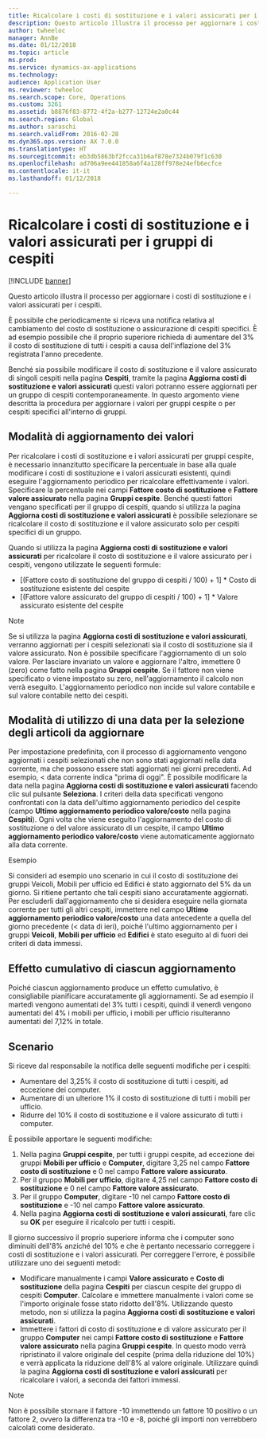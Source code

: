 ```yaml
---
title: Ricalcolare i costi di sostituzione e i valori assicurati per i gruppi di cespiti
description: Questo articolo illustra il processo per aggiornare i costi di sostituzione e i valori assicurati per i cespiti.
author: twheeloc
manager: AnnBe
ms.date: 01/12/2018
ms.topic: article
ms.prod: 
ms.service: dynamics-ax-applications
ms.technology: 
audience: Application User
ms.reviewer: twheeloc
ms.search.scope: Core, Operations
ms.custom: 3261
ms.assetid: b8876f83-8772-4f2a-b277-12724e2a0c44
ms.search.region: Global
ms.author: saraschi
ms.search.validFrom: 2016-02-28
ms.dyn365.ops.version: AX 7.0.0
ms.translationtype: HT
ms.sourcegitcommit: eb3db5863bf2fcca31b6af878e7324b079f1c630
ms.openlocfilehash: ad706a9ee441858a6f4a128ff978e24efb6ecfce
ms.contentlocale: it-it
ms.lasthandoff: 01/12/2018

---
```


# <a name="recalculate-replacement-costs-and-insured-values-for-fixed-asset-groups"></a>Ricalcolare i costi di sostituzione e i valori assicurati per i gruppi di cespiti

[!INCLUDE [banner](../includes/banner.md)]

Questo articolo illustra il processo per aggiornare i costi di sostituzione e i valori assicurati per i cespiti.

È possibile che periodicamente si riceva una notifica relativa al cambiamento del costo di sostituzione o assicurazione di cespiti specifici. È ad esempio possibile che il proprio superiore richieda di aumentare del 3% il costo di sostituzione di tutti i cespiti a causa dell'inflazione del 3% registrata l'anno precedente. 

Benché sia possibile modificare il costo di sostituzione e il valore assicurato di singoli cespiti nella pagina **Cespiti**, tramite la pagina **Aggiorna costi di sostituzione e valori assicurati** questi valori potranno essere aggiornati per un gruppo di cespiti contemporaneamente. In questo argomento viene descritta la procedura per aggiornare i valori per gruppi cespite o per cespiti specifici all'interno di gruppi.

## <a name="how-values-are-updated"></a>Modalità di aggiornamento dei valori
Per ricalcolare i costi di sostituzione e i valori assicurati per gruppi cespite, è necessario innanzitutto specificare la percentuale in base alla quale modificare i costi di sostituzione e i valori assicurati esistenti, quindi eseguire l'aggiornamento periodico per ricalcolare effettivamente i valori. Specificare la percentuale nei campi **Fattore costo di sostituzione** e **Fattore valore assicurato** nella pagina **Gruppi cespite**. Benché questi fattori vengano specificati per il gruppo di cespiti, quando si utilizza la pagina **Aggiorna costi di sostituzione e valori assicurati** è possibile selezionare se ricalcolare il costo di sostituzione e il valore assicurato solo per cespiti specifici di un gruppo. 

Quando si utilizza la pagina **Aggiorna costi di sostituzione e valori assicurati** per ricalcolare il costo di sostituzione e il valore assicurato per i cespiti, vengono utilizzate le seguenti formule:

-   \[(Fattore costo di sostituzione del gruppo di cespiti / 100) + 1\] \* Costo di sostituzione esistente del cespite
-   \[(Fattore valore assicurato del gruppo di cespiti / 100) + 1\] \* Valore assicurato esistente del cespite

> [!NOTE] 
> Se si utilizza la pagina **Aggiorna costi di sostituzione e valori assicurati**, verranno aggiornati per i cespiti selezionati sia il costo di sostituzione sia il valore assicurato. Non è possibile specificare l'aggiornamento di un solo valore. Per lasciare invariato un valore e aggiornare l'altro, immettere 0 (zero) come fatto nella pagina **Gruppi cespite**. Se il fattore non viene specificato o viene impostato su zero, nell'aggiornamento il calcolo non verrà eseguito. L'aggiornamento periodico non incide sul valore contabile e sul valore contabile netto dei cespiti. 

## <a name="how-to-use-a-date-to-select-which-items-to-update"></a>Modalità di utilizzo di una data per la selezione degli articoli da aggiornare
Per impostazione predefinita, con il processo di aggiornamento vengono aggiornati i cespiti selezionati che non sono stati aggiornati nella data corrente, ma che possono essere stati aggiornati nei giorni precedenti. Ad esempio, &lt; data corrente indica "prima di oggi". È possibile modificare la data nella pagina **Aggiorna costi di sostituzione e valori assicurati** facendo clic sul pulsante **Seleziona**. I criteri della data specificati vengono confrontati con la data dell'ultimo aggiornamento periodico del cespite (campo **Ultimo aggiornamento periodico valore/costo** nella pagina **Cespiti**). Ogni volta che viene eseguito l'aggiornamento del costo di sostituzione o del valore assicurato di un cespite, il campo **Ultimo aggiornamento periodico valore/costo** viene automaticamente aggiornato alla data corrente. 

Esempio 

Si consideri ad esempio uno scenario in cui il costo di sostituzione dei gruppi Veicoli, Mobili per ufficio ed Edifici è stato aggiornato del 5% da un giorno. Si ritiene pertanto che tali cespiti siano accuratamente aggiornati. Per escluderli dall'aggiornamento che si desidera eseguire nella giornata corrente per tutti gli altri cespiti, immettere nel campo **Ultimo aggiornamento periodico valore/costo** una data antecedente a quella del giorno precedente (&lt; data di ieri), poiché l'ultimo aggiornamento per i gruppi **Veicoli**, **Mobili per ufficio** ed **Edifici** è stato eseguito al di fuori dei criteri di data immessi.

## <a name="cumulative-effect-of-each-update"></a>Effetto cumulativo di ciascun aggiornamento
Poiché ciascun aggiornamento produce un effetto cumulativo, è consigliabile pianificare accuratamente gli aggiornamenti. Se ad esempio il martedì vengono aumentati del 3% tutti i cespiti, quindi il venerdì vengono aumentati del 4% i mobili per ufficio, i mobili per ufficio risulteranno aumentati del 7,12% in totale.

## <a name="scenario"></a>Scenario
Si riceve dal responsabile la notifica delle seguenti modifiche per i cespiti:
-   Aumentare del 3,25% il costo di sostituzione di tutti i cespiti, ad eccezione dei computer.
-   Aumentare di un ulteriore 1% il costo di sostituzione di tutti i mobili per ufficio.
-   Ridurre del 10% il costo di sostituzione e il valore assicurato di tutti i computer.

È possibile apportare le seguenti modifiche:
1.  Nella pagina **Gruppi cespite**, per tutti i gruppi cespite, ad eccezione dei gruppi **Mobili per ufficio** e **Computer**, digitare 3,25 nel campo **Fattore costo di sostituzione** e 0 nel campo **Fattore valore assicurato**.
2.  Per il gruppo **Mobili per ufficio**, digitare 4,25 nel campo **Fattore costo di sostituzione** e 0 nel campo **Fattore valore assicurato**.
3.  Per il gruppo **Computer**, digitare -10 nel campo **Fattore costo di sostituzione** e -10 nel campo **Fattore valore assicurato**.
4.  Nella pagina **Aggiorna costi di sostituzione e valori assicurati**, fare clic su **OK** per eseguire il ricalcolo per tutti i cespiti.

Il giorno successivo il proprio superiore informa che i computer sono diminuiti dell'8% anziché del 10% e che è pertanto necessario correggere i costi di sostituzione e i valori assicurati. Per correggere l'errore, è possibile utilizzare uno dei seguenti metodi:
-   Modificare manualmente i campi **Valore assicurato** e **Costo di sostituzione** della pagina **Cespiti** per ciascun cespite del gruppo di cespiti **Computer**. Calcolare e immettere manualmente i valori come se l'importo originale fosse stato ridotto dell'8%. Utilizzando questo metodo, non si utilizza la pagina **Aggiorna costi di sostituzione e valori assicurati**.
-   Immettere i fattori di costo di sostituzione e di valore assicurato per il gruppo **Computer** nei campi **Fattore costo di sostituzione** e **Fattore valore assicurato** nella pagina **Gruppi cespite**. In questo modo verrà ripristinato il valore originale del cespite (prima della riduzione del 10%) e verrà applicata la riduzione dell'8% al valore originale. Utilizzare quindi la pagina **Aggiorna costi di sostituzione e valori assicurati** per ricalcolare i valori, a seconda dei fattori immessi.

> [!NOTE]  
> Non è possibile stornare il fattore -10 immettendo un fattore 10 positivo o un fattore 2, ovvero la differenza tra -10 e -8, poiché gli importi non verrebbero calcolati come desiderato. 






